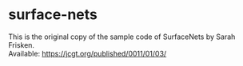 # surface-nets
This is the original copy of the sample code of SurfaceNets by Sarah Frisken.   
Available: https://jcgt.org/published/0011/01/03/
